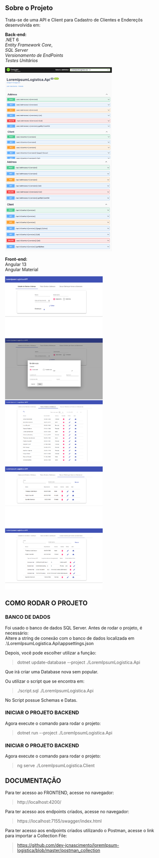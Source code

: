 ## Sobre o Projeto
Trata-se de uma API e Client para Cadastro de Clientes e Endereçõs desenvolvida em:<br>

**Back-end:**<br>
.NET 6<br>
*Entity Framework Core*,<br>
*SQL Server*<br>
*Versionamento de EndPoints*<br>
*Testes Unitários*<br>

<p><img src="https://github.com/dev-jcnascimento/loremIpsum-logistica/blob/master/img/006.PNG" width="350" height="300" alt="API Social Games" title="API Social Games">
<img src="https://github.com/dev-jcnascimento/loremIpsum-logistica/blob/master/img/007.PNG" width="350" height="300" alt="API Social Games" title="API Social Games"><p>

**Front-end:**<br>
Angular 13<br>
Angular Material<br>
  
<p><img src="https://github.com/dev-jcnascimento/loremIpsum-logistica/blob/master/img/001.PNG" width="320" height="200" alt="API Social Games" title="API Social Games">
<img src="https://github.com/dev-jcnascimento/loremIpsum-logistica/blob/master/img/002.PNG" width="320" height="200" alt="API Social Games" title="API Social Games">  
 <img src="https://github.com/dev-jcnascimento/loremIpsum-logistica/blob/master/img/003.PNG" width="320" height="200" alt="API Social Games" title="API Social Games">
    
<p><img src="https://github.com/dev-jcnascimento/loremIpsum-logistica/blob/master/img/004.PNG" width="320" height="200" alt="API Social Games" title="API Social Games">
<img src="https://github.com/dev-jcnascimento/loremIpsum-logistica/blob/master/img/005.PNG" width="320" height="200" alt="API Social Games" title="API Social Games">

  
## COMO RODAR O PROJETO
### BANCO DE DADOS
Foi usado o banco de dados SQL Server. Antes de rodar o projeto, é necessário:<br>
Altere a string de conexão com o banco de dados localizada em .\LoremIpsumLogistica.Api\appsettings.json<br>

Depois, você pode escolher utilizar a função:<br>
>dotnet update-database --project ./LoremIpsumLogistica.Api

Que irá criar uma Database nova sem popular.<br>

Ou utilizar o script que se encontra em:<br>
>./script.sql ./LoremIpsumLogistica.Api

No Script possue Schemas e Datas.<br>

### INICIAR O PROJETO BACKEND
Agora execute o comando para rodar o projeto:
>dotnet run --project ./LoremIpsumLogistica.Api

### INICIAR O PROJETO BACKEND
Agora execute o comando para rodar o projeto:
>ng serve ./LoremIpsumLogistica.Client

## DOCUMENTAÇÃO
Para ter acesso ao FRONTEND, acesse no navegador:
>http://localhost:4200/
  
Para ter acesso aos endpoints criados, acesse no navegador:
>https://localhost:7155/swagger/index.html

Para ter acesso aos endpoints criados utilizando o Postman, acesse o link para importar a Collection File:
>https://github.com/dev-jcnascimento/loremIpsum-logistica/blob/master/postman_collection
